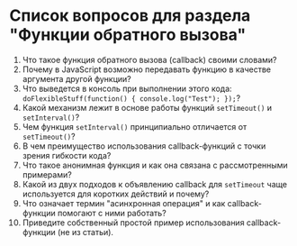 # Список вопросов для раздела "Функции обратного вызова" 

1.  Что такое функция обратного вызова (callback) своими словами?
2.  Почему в JavaScript возможно передавать функцию в качестве аргумента другой функции?
3.  Что выведется в консоль при выполнении этого кода: `doFlexibleStuff(function() { console.log("Test"); });`?
4.  Какой механизм лежит в основе работы функций `setTimeout()` и `setInterval()`?
5.  Чем функция `setInterval()` принципиально отличается от `setTimeout()`?
6.  В чем преимущество использования callback-функций с точки зрения гибкости кода?
7.  Что такое анонимная функция и как она связана с рассмотренными примерами?
8.  Какой из двух подходов к объявлению callback для `setTimeout` чаще используется для коротких действий и почему?
9.  Что означает термин "асинхронная операция" и как callback-функции помогают с ними работать?
10. Приведите собственный простой пример использования callback-функции (не из статьи).
